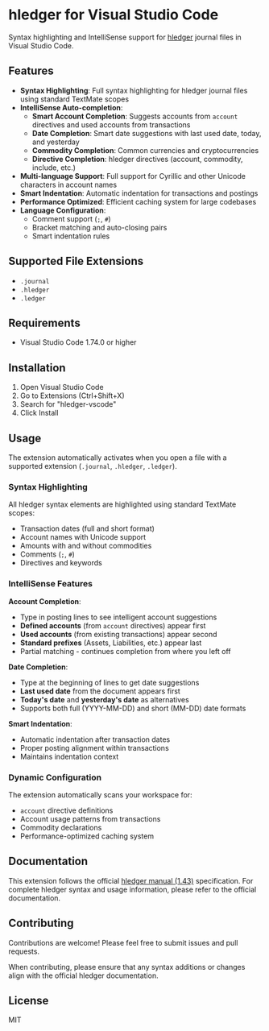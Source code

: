 # hledger for Visual Studio Code

Syntax highlighting and IntelliSense support for [hledger](https://hledger.org) journal files in Visual Studio Code.

## Features

- **Syntax Highlighting**: Full syntax highlighting for hledger journal files using standard TextMate scopes
- **IntelliSense Auto-completion**: 
  - **Smart Account Completion**: Suggests accounts from `account` directives and used accounts from transactions
  - **Date Completion**: Smart date suggestions with last used date, today, and yesterday
  - **Commodity Completion**: Common currencies and cryptocurrencies
  - **Directive Completion**: hledger directives (account, commodity, include, etc.)
- **Multi-language Support**: Full support for Cyrillic and other Unicode characters in account names
- **Smart Indentation**: Automatic indentation for transactions and postings
- **Performance Optimized**: Efficient caching system for large codebases
- **Language Configuration**: 
  - Comment support (`;`, `#`)
  - Bracket matching and auto-closing pairs
  - Smart indentation rules

## Supported File Extensions

- `.journal`
- `.hledger`
- `.ledger`

## Requirements

- Visual Studio Code 1.74.0 or higher

## Installation

1. Open Visual Studio Code
2. Go to Extensions (Ctrl+Shift+X)
3. Search for "hledger-vscode"
4. Click Install

## Usage

The extension automatically activates when you open a file with a supported extension (`.journal`, `.hledger`, `.ledger`).

### Syntax Highlighting

All hledger syntax elements are highlighted using standard TextMate scopes:
- Transaction dates (full and short format)
- Account names with Unicode support
- Amounts with and without commodities
- Comments (`;`, `#`)
- Directives and keywords

### IntelliSense Features

**Account Completion**: 
- Type in posting lines to see intelligent account suggestions
- **Defined accounts** (from `account` directives) appear first
- **Used accounts** (from existing transactions) appear second
- **Standard prefixes** (Assets, Liabilities, etc.) appear last
- Partial matching - continues completion from where you left off

**Date Completion**:
- Type at the beginning of lines to get date suggestions
- **Last used date** from the document appears first
- **Today's date** and **yesterday's date** as alternatives
- Supports both full (YYYY-MM-DD) and short (MM-DD) date formats

**Smart Indentation**:
- Automatic indentation after transaction dates
- Proper posting alignment within transactions
- Maintains indentation context

### Dynamic Configuration

The extension automatically scans your workspace for:
- `account` directive definitions
- Account usage patterns from transactions
- Commodity declarations
- Performance-optimized caching system

## Documentation

This extension follows the official [hledger manual (1.43)](https://hledger.org/1.43/hledger.html) specification. For complete hledger syntax and usage information, please refer to the official documentation.

## Contributing

Contributions are welcome! Please feel free to submit issues and pull requests.

When contributing, please ensure that any syntax additions or changes align with the official hledger documentation.

## License

MIT
